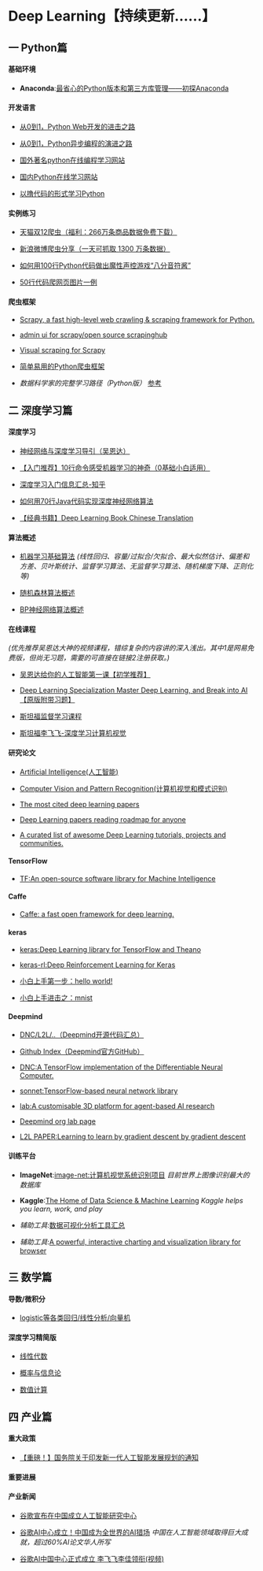 # Deep Learning【持续更新……】

## 一 Python篇
#### 基础环境

* **Anaconda**:[最省心的Python版本和第三方库管理——初探Anaconda](https://zhuanlan.zhihu.com/p/25198543)

#### 开发语言

* [从0到1，Python Web开发的进击之路](https://zhuanlan.zhihu.com/p/25038203)

* [从0到1，Python异步编程的演进之路](https://zhuanlan.zhihu.com/p/25228075)

* [国外著名python在线编程学习网站](https://www.codecademy.com/)

* [国内Python在线学习网站](http://www.runoob.com/python/python-tutorial.html)

* [以撸代码的形式学习Python](https://github.com/xianhu/LearnPython)

 #### 实例练习

* [天猫双12爬虫（福利：266万条商品数据免费下载）](https://zhuanlan.zhihu.com/p/24312829)

* [新浪微博爬虫分享（一天可抓取 1300 万条数据）](http://blog.csdn.net/bone_ace/article/details/50903178)

* [如何用100行Python代码做出魔性声控游戏“八分音符酱”](https://zhuanlan.zhihu.com/p/25499306)
* [50行代码爬网页图片一例](https://zhuanlan.zhihu.com/p/28680797)

#### 爬虫框架

* [Scrapy, a fast high-level web crawling & scraping framework for Python.](https://github.com/scrapy/scrapy)

* [admin ui for scrapy/open source scrapinghub](https://github.com/DormyMo/SpiderKeeper)
* [Visual scraping for Scrapy](https://github.com/scrapinghub/portia)
* [简单易用的Python爬虫框架](https://github.com/xianhu/PSpider)
* *数据科学家的完整学习路径（Python版）* [参考](https://zhuanlan.zhihu.com/p/23229114)

## 二 深度学习篇
#### 深度学习

* [神经网络与深度学习导引（吴恩达）](https://zhuanlan.zhihu.com/p/29045731)

* [【入门推荐】10行命令感受机器学习的神奇（0基础小白适用）](https://zhuanlan.zhihu.com/p/27303650)

* [深度学习入门信息汇总-知乎](https://www.zhihu.com/question/26006703)

* [如何用70行Java代码实现深度神经网络算法](http://geek.csdn.net/news/detail/56086)

* [【经典书籍】Deep Learning Book Chinese Translation](https://github.com/exacity/deeplearningbook-chinese)

#### 算法概述
* [机器学习基础算法](https://exacity.github.io/deeplearningbook-chinese/Chapter5_machine_learning_basics/)
*(线性回归、容量/过拟合/欠拟合、最大似然估计、偏差和方差、贝叶斯统计、监督学习算法、无监督学习算法、随机梯度下降、正则化等)*

* [随机森林算法概述](http://www.cnblogs.com/maybe2030/p/4585705.html)

* [BP神经网络算法概述](http://blog.csdn.net/zhongkejingwang/article/details/44514073)

#### 在线课程

*(优先推荐吴恩达大神的视频课程，错综复杂的内容讲的深入浅出。其中1是网易免费版，但尚无习题，需要的可直接在链接2注册获取。)*

* [吴恩达给你的人工智能第一课【初学推荐】](http://mooc.study.163.com/smartSpec/detail/1001319001.htm?forcelogin=true&edusave=1)

* [Deep Learning Specialization Master Deep Learning, and Break into AI【原版附带习题】](https://www.coursera.org/specializations/deep-learning#courses)

* [斯坦福监督学习课程](http://ufldl.stanford.edu/tutorial/supervised/LogisticRegression/)

* [斯坦福李飞飞-深度学习计算机视觉](http://study.163.com/course/courseMain.htm?courseId=1003223001)

#### 研究论文

* [Artificial Intelligence(人工智能)](https://arxiv.org/list/cs.AI/recent)

* [Computer Vision and Pattern Recognition(计算机视觉和模式识别)](https://arxiv.org/list/cs.CV/recent)

* [The most cited deep learning papers](https://github.com/terryum/awesome-deep-learning-papers)

* [Deep Learning papers reading roadmap for anyone](https://github.com/songrotek/Deep-Learning-Papers-Reading-Roadmap)

* [A curated list of awesome Deep Learning tutorials, projects and communities.](https://github.com/ChristosChristofidis/awesome-deep-learning)

#### TensorFlow

* [TF:An open-source software library for Machine Intelligence](https://github.com/tensorflow/tensorflow)

#### Caffe

* [Caffe: a fast open framework for deep learning.](https://github.com/BVLC/caffe)

#### keras

* [keras:Deep Learning library for TensorFlow and Theano](https://github.com/fchollet/keras)

* [keras-rl:Deep Reinforcement Learning for Keras](https://github.com/matthiasplappert/keras-rl)

* [小白上手第一步：hello world!](https://github.com/fastforwardlabs/keras-hello-world)

* [小白上手进击之：mnist](https://github.com/wxs/keras-mnist-tutorial/blob/master/MNIST%20in%20Keras.ipynb)


#### Deepmind

* [DNC/L2L/..（Deepmind开源代码汇总）](https://deepmind.com/research/open-source/open-source-code/)

* [Github Index（Deepmind官方GitHub）](https://github.com/deepmind)

* [DNC:A TensorFlow implementation of the Differentiable Neural Computer.](https://github.com/deepmind/dnc)

* [sonnet:TensorFlow-based neural network library](https://github.com/deepmind/sonnet)

* [lab:A customisable 3D platform for agent-based AI research](https://github.com/deepmind/lab)

* [Deepmind org lab page](https://deepmind.com/blog/open-sourcing-deepmind-lab/)

* [L2L PAPER:Learning to learn by gradient descent by gradient descent](https://arxiv.org/pdf/1606.04474.pdf)

#### 训练平台
* **ImageNet**:[image-net:计算机视觉系统识别项目](http://www.image-net.org/) *目前世界上图像识别最大的数据库*

* **Kaggle**:[The Home of Data Science & Machine Learning](https://www.kaggle.com/) *Kaggle helps you learn, work, and play*
* *辅助工具*:[数据可视化分析工具汇总](https://zhuanlan.zhihu.com/p/25780330)
* *辅助工具*:[A powerful, interactive charting and visualization library for browser](http://echarts.baidu.com/examples.html)

## 三 数学篇
#### 导数/微积分

* [logistic等各类回归/线性分析/向量机](http://www.cnblogs.com/jerrylead/tag/Machine%20Learning/)

#### 深度学习精简版

* [线性代数](https://exacity.github.io/deeplearningbook-chinese/Chapter2_linear_algebra/)

* [概率与信息论](https://exacity.github.io/deeplearningbook-chinese/Chapter3_probability_and_information_theory/)

* [数值计算](https://exacity.github.io/deeplearningbook-chinese/Chapter4_numerical_computation/)

## 四 产业篇
#### 重大政策

* [【重磅！】国务院关于印发新一代人工智能发展规划的通知](http://www.gov.cn/zhengce/content/2017-07/20/content_5211996.htm)

#### 重要进展

#### 产业新闻

* [谷歌宣布在中国成立人工智能研究中心](https://cn.nytimes.com/business/20171214/google-ai-china/)

* [谷歌AI中心成立！中国成为全世界的AI猎场](http://www.jiemian.com/article/1828941.html) *中国在人工智能领域取得巨大成就，超过60%AI论文华人所写*

* [谷歌AI中国中心正式成立 李飞飞李佳领衔(视频)](http://tech.sina.com.cn/it/2017-12-13/doc-ifyptfcm9672299.shtml)
